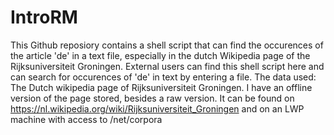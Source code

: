 # IntroRM
This Github reposiory contains a shell script that can find the occurences of the article 'de' in a text file, especially in the dutch Wikipedia page of the Rijksuniversiteit Groningen.
External users can find this shell script here and can search for occurences of 'de' in text by entering a file.
The data used: The Dutch wikipedia page of Rijksuniversiteit Groningen. I have an offline version of the page stored, besides a raw version. It can be found on https://nl.wikipedia.org/wiki/Rijksuniversiteit_Groningen and on an LWP machine with access to /net/corpora
